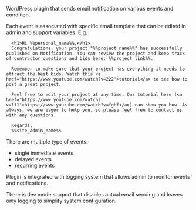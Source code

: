 WordPress plugin that sends email notification on various events and condition.

Each event is associated with specific email template that can be edited in admin and support variables. E.g.
```
  <h1>Hi %%personal_name%%,</h1>
  Congratulations, your project "%%project_name%%" has successfully published on Notification. You can review the project and keep track of contractor questions and bids here: %%project_link%%.

  Remember to make sure that your project has everything it needs to attract the best bids. Watch this <a href="https://www.youtube.com/watch?v=222">tutorial</a> to see how to post a great project.

  Feel free to edit your project at any time. Our tutorial here (<a href="https://www.youtube.com/watch?v=111">https://www.youtube.com/watch?v=fghf</a>) can show you how. As always, we are eager to help you, so please feel free to contact us with any questions.

  Regards,
  %%site_admin_name%%
```
There are multiple type of events:
- single immediate events
- delayed events
- recurring events 

Plugin is integrated with logging system that allows admin to monitor events and notifications. 

There is dev mode support that disables actual email sending and leaves only logging to simplify system configuration.
